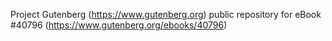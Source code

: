 Project Gutenberg (https://www.gutenberg.org) public repository for eBook #40796 (https://www.gutenberg.org/ebooks/40796)
